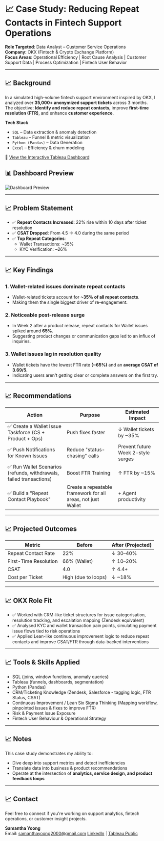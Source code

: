 # 📈 Case Study: Reducing Repeat Contacts in Fintech Support Operations

**Role Targeted**: Data Analyst – Customer Service Operations  
**Company**: OKX (Fintech & Crypto Exchange Platform)  
**Focus Areas**: Operational Efficiency | Root Cause Analysis | Customer Support Data | Process Optimization | Fintech User Behavior  

---

## 📈 Background

In a simulated high-volume fintech support environment inspired by OKX, I analyzed over **35,000+ anonymized support tickets** across 3 months.  
The objective: **Identify and reduce repeat contacts**, improve **first-time resolution (FTR)**, and enhance **customer experience**.

**Tech Stack**  
- `SQL` – Data extraction & anomaly detection  
- `Tableau` – Funnel & metric visualization  
- `Python (Pandas)` – Data Generation  
- `Excel` – Efficiency & churn modeling

🔗 [View the Interactive Tableau Dashboard](https://public.tableau.com/app/profile/samantha.yoong/viz/ReducingRepeatContactsinFintechSupportOperations/ExecutiveOverview)

## 📊 Dashboard Preview

![Dashboard Preview](Executive-Overview.png)

---

## 📈 Problem Statement

- ✅ **Repeat Contacts Increased**: 22% rise within 10 days after ticket resolution  
- ✅ **CSAT Dropped**: From 4.5 → 4.0 during the same period  
- ✅ **Top Repeat Categories**:
  - Wallet Transactions: ~35%
  - KYC Verification: ~26%

---

## 📈 Key Findings

### 1. Wallet-related issues dominate repeat contacts 
- Wallet-related tickets account for **~35% of all repeat contacts**.
- Making them the single biggest driver of re-engagement.

### 2. Noticeable post-release surge
- In Week 2 after a product release, repeat contacts for Wallet issues spiked around **65%**.
- Suggesting product changes or communication gaps led to an influx of inquiries.

### 3. Wallet issues lag in resolution quality
- Wallet tickets have the lowest FTR rate **(~65%)** and an **average CSAT of 3.69/5**.
- Indicating users aren't getting clear or complete answers on the first try.

---

## 📈 Recommendations

| Action | Purpose | Estimated Impact |
|-------|--------|------------------|
| ✅ Create a Wallet Issue Taskforce (CS + Product + Ops) | Push fixes faster | ↓ Wallet tickets by ~35% |
| ✅ Push Notifications for Known Issues | Reduce "status-chasing" calls | Prevent future Week 2-style surges |
| ✅ Run Wallet Scenarios (refunds, withdrawals, failed transactions) | Boost FTR Training | ↑ FTR by ~15% |
| ✅ Build a "Repeat Contact Playbook" | Create a repeatable framework for all areas, not just Wallet | + Agent productivity |

---

## 📈 Projected Outcomes

| Metric | Before | After (Projected) |
|--------|--------|-------------------|
| Repeat Contact Rate | 22% | ↓ 30–40% |
| First-Time Resolution | 66% (Wallet) | ↑ 10–20% |
| CSAT | 4.0 | ↑ 4.4+ |
| Cost per Ticket | High (due to loops) | ↓ ~18% |

---

## 📈 OKX Role Fit

- ✅ Worked with CRM-like ticket structures for issue categorisation, resolution tracking, and escalation mapping (Zendesk equivalent)
- ✅ Analysed KYC and wallet transaction pain points, simulating payment issue flows tied to risk operations
- ✅ Applied Lean-like continuous improvement logic to reduce repeat contacts and improve CSAT/FTR through data-backed interventions
  
---

## 📈 Tools & Skills Applied

- SQL (joins, window functions, anomaly queries)  
- Tableau (funnels, dashboards, segmentation)  
- Python (Pandas)
- CRM/Ticketing Knowledge (Zendesk, Salesforce - tagging logic, FTR Status, CSAT)
- Continuous Improvement / Lean Six Sigma Thinking (Mapping workflow, pinpointed issues & fixes to improve FTR)
- Risk & Payment Issue Exposure 
- Fintech User Behaviour & Operational Strategy

---

## 📈 Notes

This case study demonstrates my ability to:
- Dive deep into support metrics and detect inefficiencies
- Translate data into business & product recommendations
- Operate at the intersection of **analytics, service design, and product feedback loops**

---

## 📈 Contact

Feel free to connect if you're working on support analytics, fintech operations, or customer insight projects.

**Samantha Yoong**  
Email: samanthayoong2000@gmail.com 
[LinkedIn](https://www.linkedin.com/in/samantha-yoong-8551b4226/) | [Tableau Public](https://public.tableau.com/app/profile/samantha.yoong/vizzes)



